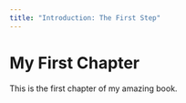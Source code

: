 ```yaml
---
title: "Introduction: The First Step"
---
```

# My First Chapter

This is the first chapter of my amazing book.

